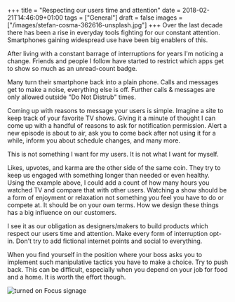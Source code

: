 +++
title = "Respecting our users time and attention"
date = 2018-02-21T14:46:09+01:00
tags = ["General"]
draft = false
images = ["/images/stefan-cosma-362616-unsplash.jpg"]
+++
Over the last decade there has been a rise in everyday tools fighting for our constant attention. Smartphones gaining widespread use have been big enablers of this.<!--more-->

After living with a constant barrage of interruptions for years I'm noticing a change. Friends and people I follow have started to restrict which apps get to show so much as an unread-count badge. 

Many turn their smartphone back into a plain phone. Calls and messages get to make a noise, everything else is off. Further calls & messages are only allowed outside "Do Not Distrub" times.

Coming up with reasons to message your users is simple. Imagine a site to keep track of your favorite TV shows. Giving it a minute of thought I can come up with a handful of reasons to ask for notification permission. Alert a new episode is about to air, ask you to come back after not using it for a while, inform you about schedule changes, and many more.

This is not something I want for my users. It is not what I want for myself.

Likes, upvotes, and karma are the other side of the same coin. They try to keep us engaged with something longer than needed or even healthy.  
Using the example above, I could add a count of how many hours you watched TV and compare that with other users. Watching a show should be a form of enjoyment or relaxation not something you feel you have to do or compete at. It should be on your own terms. How we design these things has a big influence on our customers.

I see it as our obligation as designers/makers to build products which respect our users time and attention. Make every form of interruption opt-in. Don't try to add fictional internet points and social to everything.

When you find yourself in the position where your boss asks you to implement such manipulative tactics you have to make a choice. Try to push back. This can be difficult, especially when you depend on your job for food and a home. It is worth the effort though.

![turned on Focus signage](/images/stefan-cosma-362616-unsplash.jpg)
